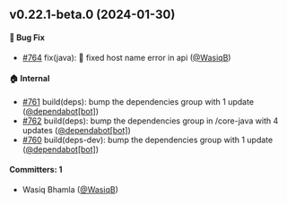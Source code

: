 
## v0.22.1-beta.0 (2024-01-30)

#### :bug: Bug Fix
* [#764](https://github.com/BoykaFramework/boyka-framework/pull/764) fix(java): :bug: fixed host name error in api ([@WasiqB](https://github.com/WasiqB))

#### :house: Internal
* [#761](https://github.com/BoykaFramework/boyka-framework/pull/761) build(deps): bump the dependencies group with 1 update ([@dependabot[bot]](https://github.com/apps/dependabot))
* [#762](https://github.com/BoykaFramework/boyka-framework/pull/762) build(deps): bump the dependencies group in /core-java with 4 updates ([@dependabot[bot]](https://github.com/apps/dependabot))
* [#760](https://github.com/BoykaFramework/boyka-framework/pull/760) build(deps-dev): bump the dependencies group with 1 update ([@dependabot[bot]](https://github.com/apps/dependabot))

#### Committers: 1
- Wasiq Bhamla ([@WasiqB](https://github.com/WasiqB))
